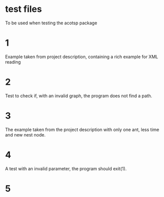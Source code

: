 # test files

To be used when testing the acotsp package

# 1

Example taken from project description, containing a rich example for XML reading

# 2

Test to check if, with an invalid graph, the program does not find a path.

# 3

The example taken from the project description with only one ant, less time and new nest node.

# 4

A test with an invalid parameter, the program should exit(1).

# 5
